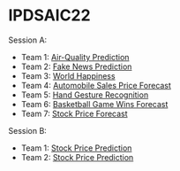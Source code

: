 # IPDSAIC22

Session A:
- Team 1: [Air-Quality Prediction](https://github.com/RayOuKairui/Intro-to-Machine-Learning-Big-Data-and-Application-Capstone-Project)
- Team 2: [Fake News Prediction](https://github.com/Ash1R/FakeNewsConditions)
- Team 3: [World Happiness](https://github.com/YianWuOlivia/Capstone-Project)
- Team 4: [Automobile Sales Price Forecast](https://github.com/John102020/Big-Data-ML-Capstone-Project)
- Team 5: [Hand Gesture Recognition](https://github.com/Gsebs/Data_Science)
- Team 6: [Basketball Game Wins Forecast](https://github.com/vganesh24/College-Wins-Prediction)
- Team 7: [Stock Price Forecast](https://github.com/SumedhKundu/CapstoneColumbia-Aarna-Anant-Sumedh)

Session B:
- Team 1: [Stock Price Prediction](https://github.com/dhruvkasarabada/AICourse)
- Team 2: [Stock Price Prediction](https://github.com/isabeltsai/StockPriceForecast)
